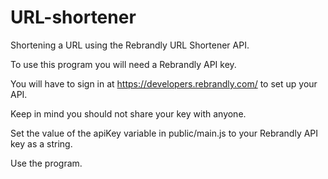 # URL-shortener

Shortening a URL using the Rebrandly URL Shortener API.

To use this program you will need a Rebrandly API key.

You will have to sign in at https://developers.rebrandly.com/ to set up your API.

Keep in mind you should not share your key with anyone.

Set the value of the apiKey variable in public/main.js to your Rebrandly API key as a string.

Use the program.

